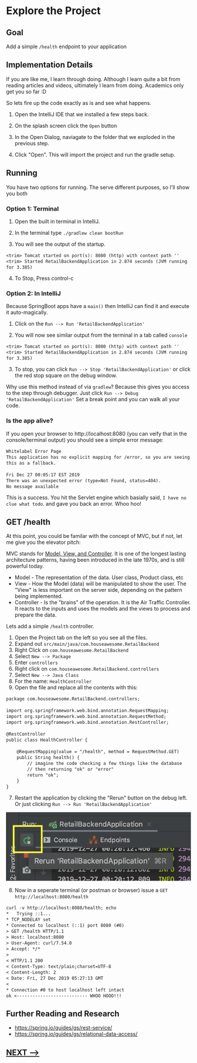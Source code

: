 # Explore the Project

## Goal

Add a simple `/health` endpoint to your application

## Implementation Details

If you are like me, I learn through doing.  Although I learn quite a bit from reading articles and videos, ultimately I learn from doing.  Academics only get you so far :D 

So lets fire up the code exactly as is and see what happens. 

1. Open the IntelliJ IDE that we installed a few steps back. 

2. On the splash screen click the `Open` button

3. In the Open Dialog, naviagate to the folder that we exploded in the previous step. 

4. Click "Open".  This will import the project and run the gradle setup. 

## Running

You have two options for running.  The serve different purposes, so I'll show you both

### Option 1: Terminal 

1. Open the built in terminal in IntelliJ.

2. In the terminal type `./gradlew clean bootRun`

3. You will see the output of the startup. 

```
<trim> Tomcat started on port(s): 8080 (http) with context path ''
<trim> Started RetailBackendApplication in 2.874 seconds (JVM running for 3.385)
```

4. To Stop, Press control-c

### Option 2: In IntelliJ 

Because SpringBoot apps have a `main()` then IntelliJ can find it and execute it auto-magically. 

1. Click on the `Run --> Run 'RetailBackendApplication'`

2. You will now see similar output from the terminal in a tab called `console`

```
<trim> Tomcat started on port(s): 8080 (http) with context path ''
<trim> Started RetailBackendApplication in 2.874 seconds (JVM running for 3.385)
```

3. To stop, you can click `Run --> Stop 'RetailBackendApplication'` or click the red stop square on the debug window. 

Why use this method instead of via `gradlew`? Because this gives you access to the step through debugger.  Just click `Run --> Debug 'RetailBackendApplication'` Set a break point and you can walk all your code. 

### Is the app alive? 

If you open your browser to http://localhost:8080 (you can veify that in the console/terminal output) you should see a simple error message:

```
Whitelabel Error Page
This application has no explicit mapping for /error, so you are seeing this as a fallback.

Fri Dec 27 00:05:17 EST 2019
There was an unexpected error (type=Not Found, status=404).
No message available
```

This is a success.  You hit the Servlet engine which basially said, `I have no clue what todo`. and gave you back an error.  Whoo hoo! 


## GET /health

At this point, you could be familar with the concept of MVC, but if not, let me give you the elevator pitch:

MVC stands for [Model, View, and Controller](https://en.wikipedia.org/wiki/Model%E2%80%93view%E2%80%93controller).  It is one of the longest lasting architecture patterns, having been introduced in the late 1970s, and is still powerful today. 

* Model - The representation of the data. User class, Product class, etc
* View - How the Model (data) will be manipulated to show the user. The "View" is less important on the server side, depending on the pattern being implemented. 
* Controller - Is the "brains" of the operation.  It is the Air Traffic Controller. It reacts to the inputs and uses the models and the views to process and prepare the data. 

Lets add a simple `/health` controller.  

1. Open the Project tab on the left so you see all the files. 
2. Expand out `src/main/java/com.houseawesome.RetailBackend`
3. Right Click on `com.houseawesome.RetailBackend` 
4. Select `New --> Package`
5. Enter `controllers`
6. Right click on `com.houseawesome.RetailBackend.controllers`
4. Select `New --> Java Class`
5. For the name: `HealthController`
6. Open the file and replace all the contents with this:

```
package com.houseawesome.RetailBackend.controllers;

import org.springframework.web.bind.annotation.RequestMapping;
import org.springframework.web.bind.annotation.RequestMethod;
import org.springframework.web.bind.annotation.RestController;

@RestController
public class HealthController {

    @RequestMapping(value = "/health", method = RequestMethod.GET)
    public String health() {
        // imagine the code checking a few things like the database
        // then returning "ok" or "error"
        return "ok";
    }
}
```
7. Restart the application by clicking the "Rerun" button on the debug left. Or just clicking `Run --> Run 'RetailBackendApplication'`

![](11-restart-the-app.png)

8. Now in a seperate terminal (or postman or browser) issue a `GET http://localhost:8080/health`

```
curl -v http://localhost:8080/health; echo
*   Trying ::1...
* TCP_NODELAY set
* Connected to localhost (::1) port 8080 (#0)
> GET /health HTTP/1.1
> Host: localhost:8080
> User-Agent: curl/7.54.0
> Accept: */*
> 
< HTTP/1.1 200 
< Content-Type: text/plain;charset=UTF-8
< Content-Length: 2
< Date: Fri, 27 Dec 2019 05:27:13 GMT
< 
* Connection #0 to host localhost left intact
ok <--------------------------- WHOO HOOO!!!
```
## Further Reading and Research

* https://spring.io/guides/gs/rest-service/
* https://spring.io/guides/gs/relational-data-access/


## [NEXT -->](12-layers-and-layers.md)